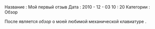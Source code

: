 Название :  Мой  первый  отзыв 
Дата :  2010 - 12 - 03  10 : 20 
Категории :  Обзор 

После  является  *обзор* о моей любимой механической клавиатуре .